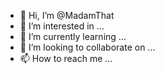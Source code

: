 - 👋 Hi, I’m @MadamThat
- 👀 I’m interested in ...
- 🌱 I’m currently learning ...
- 💞️ I’m looking to collaborate on ...
- 📫 How to reach me ...

<!---
MadamThat/MadamThat is a ✨ special ✨ repository because its `README.md` (this file) appears on your GitHub profile.
You can click the Preview link to take a look at your changes.
--->
